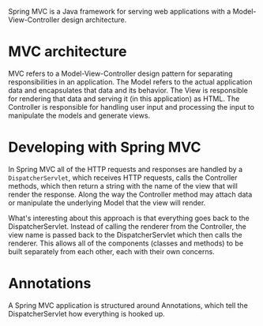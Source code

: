 Spring MVC is a Java framework for serving web applications with a Model-View-Controller design architecture.

# MVC architecture

MVC refers to a Model-View-Controller design pattern for separating responsibilities in an application. The Model refers to the actual application data and encapsulates that data and its behavior. The View is responsible for rendering that data and serving it (in this application) as HTML. The Controller is responsible for handling user input and processing the input to manipulate the models and generate views.

# Developing with Spring MVC

In Spring MVC all of the HTTP requests and responses are handled by a `DispatcherServlet`, which receives HTTP requests, calls the Controller methods, which then return a string with the name of the view that will render the response. Along the way the Controller method may attach data or manipulate the underlying Model that the view will render.

What's interesting about this approach is that everything goes back to the DispatcherServlet. Instead of calling the renderer from the Controller, the view name is passed back to the DispatcherServlet which then calls the renderer. This allows all of the components (classes and methods) to be built separately from each other, each with their own concerns.

# Annotations

A Spring MVC application is structured around Annotations, which tell the DispatcherServlet how everything is hooked up.
